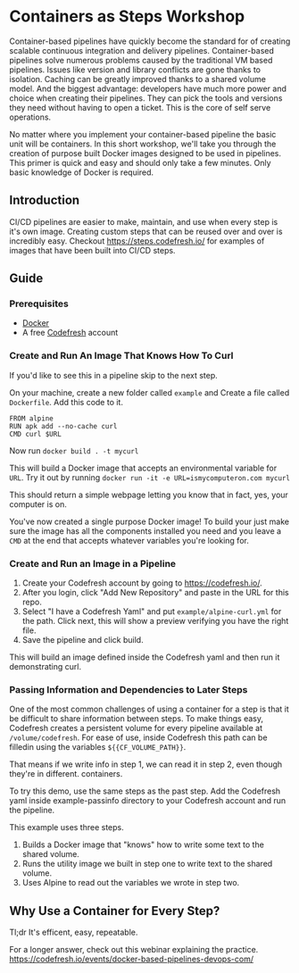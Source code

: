 # Containers as Steps Workshop
Container-based pipelines have quickly become the standard for of creating scalable continuous integration and delivery pipelines. Container-based pipelines solve numerous problems caused by the traditional VM based pipelines. Issues like version and library conflicts are gone thanks to isolation. Caching can be greatly improved thanks to a shared volume model. And the biggest advantage: developers have much more power and choice when creating their pipelines. They can pick the tools and versions they need without having to open a ticket. This is the core of self serve operations. 

No matter where you implement your container-based pipeline the basic unit will be containers. In this short workshop, we'll take you through the creation of purpose built Docker images designed to be used in pipelines. This primer is quick and easy and should only take a few minutes. Only basic knowledge of Docker is required. 

## Introduction
CI/CD pipelines are easier to make, maintain, and use when every step is it's own image. Creating custom steps that can be reused over and over is incredibly easy. Checkout https://steps.codefresh.io/ for examples of images that have been built into CI/CD steps. 

## Guide

### Prerequisites
- [Docker](https://docs.docker.com/install/)
- A free [Codefresh](https://codefresh.io/) account

### Create and Run An Image That Knows How To Curl
If you'd like to see this in a pipeline skip to the next step.

On your machine, create a new folder called `example` and Create a file called `Dockerfile`. Add this code to it.

```
FROM alpine
RUN apk add --no-cache curl
CMD curl $URL
```

Now run `docker build . -t mycurl`

This will build a Docker image that accepts an environmental variable for `URL`. Try it out by running `docker run -it -e URL=ismycomputeron.com mycurl`

This should return a simple webpage letting you know that in fact, yes, your computer is on. 

You've now created a single purpose Docker image! To build your just make sure the image has all the components installed you need and you leave a `CMD` at the end that accepts whatever variables you're looking for. 

### Create and Run an Image in a Pipeline
1. Create your Codefresh account by going to https://codefresh.io/. 
2. After you login, click "Add New Repository" and paste in the URL for this repo. 
3. Select "I have a Codefresh Yaml" and put `example/alpine-curl.yml` for the path. Click next, this will show a preview verifying you have the right file. 
4. Save the pipeline and click build.

This will build an image defined inside the Codefresh yaml and then run it demonstrating curl. 

### Passing Information and Dependencies to Later Steps
One of the most common challenges of using a container for a step is that it be difficult to share information between steps. To make things easy, Codefresh creates a persistent volume for every pipeline available at `/volume/codefresh`. For ease of use, inside Codefresh this path can be filledin using the variables `${{CF_VOLUME_PATH}}`. 

That means if we write info in step 1, we can read it in step 2, even though they're in different. containers. 

To try this demo, use the same steps as the past step. Add the Codefresh yaml inside example-passinfo directory to your Codefresh account and run the pipeline. 

This example uses three steps. 
1. Builds a Docker image that "knows" how to write some text to the shared volume. 
2. Runs the utility image we built in step one to write text to the shared volume.
3. Uses Alpine to read out the variables we wrote in step two.

## Why Use a Container for Every Step?
Tl;dr It's efficent, easy, repeatable. 

For a longer answer, check out this webinar explaining the practice. https://codefresh.io/events/docker-based-pipelines-devops-com/